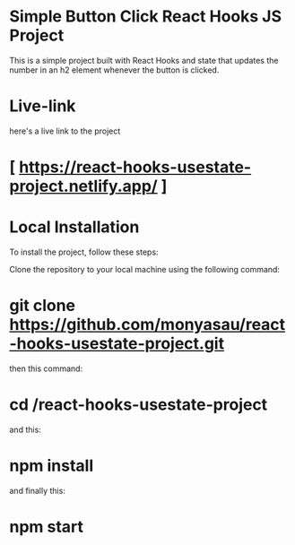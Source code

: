 # Simple Button Click React Hooks JS Project
This is a simple project built with React Hooks and state that updates the number in an h2 element whenever the button is clicked.

# Live-link
here's a live link to the project
# [ https://react-hooks-usestate-project.netlify.app/ ]

# Local Installation
To install the project, follow these steps:

Clone the repository to your local machine using the following command:
# git clone https://github.com/monyasau/react-hooks-usestate-project.git
then this command:

# cd /react-hooks-usestate-project

and this:
# npm install
and finally this:
# npm start

